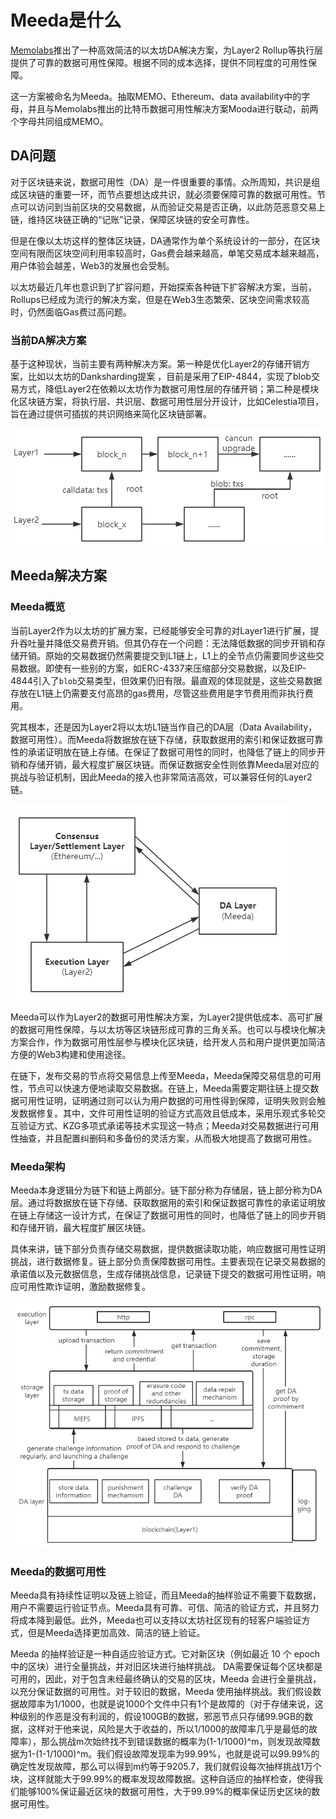 # Meeda是什么

[Memolabs](https://memolabs.org/)推出了一种高效简洁的以太坊DA解决方案，为Layer2 Rollup等执行层提供了可靠的数据可用性保障。根据不同的成本选择，提供不同程度的可用性保障。

这一方案被命名为Meeda。抽取MEMO、Ethereum、data availability中的字母，并且与Memolabs推出的比特币数据可用性解决方案Mooda进行联动，前两个字母共同组成MEMO。

## DA问题

对于区块链来说，数据可用性（DA）是一件很重要的事情。众所周知，共识是组成区块链的重要一环，而节点要想达成共识，就必须要保障可靠的数据可用性。节点可以访问到当前区块的交易数据，从而验证交易是否正确，以此防范恶意交易上链，维持区块链正确的“记账”记录，保障区块链的安全可靠性。

但是在像以太坊这样的整体区块链，DA通常作为单个系统设计的一部分，在区块空间有限而区块空间利用率较高时，Gas费会越来越高，单笔交易成本越来越高，用户体验会越差，Web3的发展也会受制。

以太坊最近几年也意识到了扩容问题，开始探索各种链下扩容解决方案，当前，Rollups已经成为流行的解决方案，但是在Web3生态繁荣、区块空间需求较高时，仍然面临Gas费过高问题。

### 当前DA解决方案

基于这种现状，当前主要有两种解决方案。第一种是优化Layer2的存储开销方案，比如以太坊的Danksharding提案 ，目前是采用了EIP-4844，实现了blob交易方式，降低Layer2在依赖以太坊作为数据可用性层的存储开销；第二种是模块化区块链方案，将执行层、共识层、数据可用性层分开设计，比如Celestia项目，旨在通过提供可插拔的共识网络来简化区块链部署。

<img src="../../images/now-resolve-method.png" title="" alt="" data-align="center">

## Meeda解决方案

### Meeda概览

当前Layer2作为以太坊的扩展方案，已经能够安全可靠的对Layer1进行扩展，提升吞吐量并降低交易费开销。但其仍存在一个问题：无法降低数据的同步开销和存储开销。原始的交易数据仍然需要提交到L1链上，L1上的全节点仍需要同步这些交易数据。即使有一些别的方案，如ERC-4337来压缩部分交易数据，以及EIP-4844引入了`blob`交易类型，但效果仍旧有限。最直观的体现就是，这些交易数据存放在L1链上仍需要支付高昂的gas费用，尽管这些费用是字节费用而非执行费用。

究其根本，还是因为Layer2将以太坊L1链当作自己的DA层（Data Availability，数据可用性）。而Meeda将数据放在链下存储，获取数据用的索引和保证数据可靠性的承诺证明放在链上存储。在保证了数据可用性的同时，也降低了链上的同步开销和存储开销，最大程度扩展区块链。而保证数据安全性则依靠Meeda层对应的挑战与验证机制，因此Meeda的接入也非常简洁高效，可以兼容任何的Layer2链。

<img src="../../images/structure.png" title="" alt="" data-align="center">

Meeda可以作为Layer2的数据可用性解决方案，为Layer2提供低成本、高可扩展的数据可用性保障，与以太坊等区块链形成可靠的三角关系。也可以与模块化解决方案合作，作为数据可用性层参与模块化区块链，给开发人员和用户提供更加简洁方便的Web3构建和使用途径。

在链下，发布交易的节点将交易信息上传至Meeda，Meeda保障交易信息的可用性，节点可以快速方便地读取交易数据。在链上，Meeda需要定期往链上提交数据可用性证明，证明通过则可以认为用户数据的可用性得到保障，证明失败则会触发数据修复。其中，文件可用性证明的验证方式高效且低成本，采用乐观式多轮交互验证方式、KZG多项式承诺等技术实现这一特点；Meeda对交易数据进行可用性抽查，并且配置纠删码和多备份的灵活方案，从而极大地提高了数据可用性。

### Meeda架构

Meeda本身逻辑分为链下和链上两部分。链下部分称为存储层，链上部分称为DA层。通过将数据放在链下存储、获取数据用的索引和保证数据可靠性的承诺证明放在链上存储这一设计方式，在保证了数据可用性的同时，也降低了链上的同步开销和存储开销，最大程度扩展区块链。

具体来讲，链下部分负责存储交易数据，提供数据读取功能，响应数据可用性证明挑战，进行数据修复。链上部分负责保障数据可用性。主要表现在记录交易数据的承诺值以及元数据信息，生成存储挑战信息，记录链下提交的数据可用性证明，响应可用性欺诈证明，激励数据修复。

<img src="../../images/da-structure.png" title="" alt="" data-align="center">

### Meeda的数据可用性

Meeda具有持续性证明以及链上验证，而且Meeda的抽样验证不需要下载数据，用户不需要运行验证节点。Meeda具有可靠、可信、简洁的验证方式，并且努力将成本降到最低。此外，Meeda也可以支持以太坊社区现有的轻客户端验证方式，但是Meeda选择更加高效、简洁的链上验证。

Meeda 的抽样验证是一种自适应验证方式。它对新区块（例如最近 10 个 epoch 中的区块）进行全量挑战，并对旧区块进行抽样挑战。 DA需要保证每个区块都是可用的，因此，对于包含未经最终确认的交易的区块，Meeda 会进行全量挑战，以充分保证数据的可用性。对于较旧的数据，Meeda 使用抽样挑战。我们假设数据故障率为1/1000，也就是说1000个文件中只有1个是故障的（对于存储来说，这种级别的作恶是没有利润的，假设100GB的数据，邪恶节点只存储99.9GB的数据，这样对于他来说，风险是大于收益的，所以1/1000的故障率几乎是最低的故障率），那么挑战m次始终找不到错误数据的概率为(1-1/1000)^m，则发现故障数据为1-(1-1/1000)^m。我们假设故障发现率为99.99%，也就是说可以99.99%的确定性发现故障，那么可以得到m约等于9205.7，我们就假设每次抽样挑战1万个块，这样就能大于99.99%的概率发现故障数据。这种自适应的抽样检查，使得我们能够100%保证最近区块的数据可用性，大于99.99%的概率保证历史区块的数据可用性。
